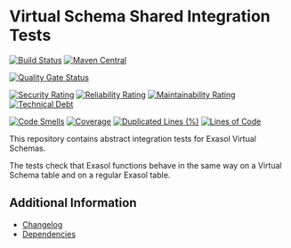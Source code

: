 # Virtual Schema Shared Integration Tests

[![Build Status](https://github.com/exasol/virtual-schema-shared-integration-tests/actions/workflows/ci-build.yml/badge.svg)](https://github.com/exasol/virtual-schema-shared-integration-tests/actions/workflows/ci-build.yml)
[![Maven Central](https://img.shields.io/maven-central/v/com.exasol/virtual-schema-shared-integration-tests)](https://search.maven.org/artifact/com.exasol/virtual-schema-shared-integration-tests)

[![Quality Gate Status](https://sonarcloud.io/api/project_badges/measure?project=com.exasol%3Avirtual-schema-shared-integration-tests&metric=alert_status)](https://sonarcloud.io/dashboard?id=com.exasol%3Avirtual-schema-shared-integration-tests)

[![Security Rating](https://sonarcloud.io/api/project_badges/measure?project=com.exasol%3Avirtual-schema-shared-integration-tests&metric=security_rating)](https://sonarcloud.io/dashboard?id=com.exasol%3Avirtual-schema-shared-integration-tests)
[![Reliability Rating](https://sonarcloud.io/api/project_badges/measure?project=com.exasol%3Avirtual-schema-shared-integration-tests&metric=reliability_rating)](https://sonarcloud.io/dashboard?id=com.exasol%3Avirtual-schema-shared-integration-tests)
[![Maintainability Rating](https://sonarcloud.io/api/project_badges/measure?project=com.exasol%3Avirtual-schema-shared-integration-tests&metric=sqale_rating)](https://sonarcloud.io/dashboard?id=com.exasol%3Avirtual-schema-shared-integration-tests)
[![Technical Debt](https://sonarcloud.io/api/project_badges/measure?project=com.exasol%3Avirtual-schema-shared-integration-tests&metric=sqale_index)](https://sonarcloud.io/dashboard?id=com.exasol%3Avirtual-schema-shared-integration-tests)

[![Code Smells](https://sonarcloud.io/api/project_badges/measure?project=com.exasol%3Avirtual-schema-shared-integration-tests&metric=code_smells)](https://sonarcloud.io/dashboard?id=com.exasol%3Avirtual-schema-shared-integration-tests)
[![Coverage](https://sonarcloud.io/api/project_badges/measure?project=com.exasol%3Avirtual-schema-shared-integration-tests&metric=coverage)](https://sonarcloud.io/dashboard?id=com.exasol%3Avirtual-schema-shared-integration-tests)
[![Duplicated Lines (%)](https://sonarcloud.io/api/project_badges/measure?project=com.exasol%3Avirtual-schema-shared-integration-tests&metric=duplicated_lines_density)](https://sonarcloud.io/dashboard?id=com.exasol%3Avirtual-schema-shared-integration-tests)
[![Lines of Code](https://sonarcloud.io/api/project_badges/measure?project=com.exasol%3Avirtual-schema-shared-integration-tests&metric=ncloc)](https://sonarcloud.io/dashboard?id=com.exasol%3Avirtual-schema-shared-integration-tests)

This repository contains abstract integration tests for Exasol Virtual Schemas.

The tests check that Exasol functions behave in the same way on a Virtual Schema table and on a regular Exasol table.

## Additional Information

* [Changelog](doc/changes/changelog.md)
* [Dependencies](dependencies.md)
